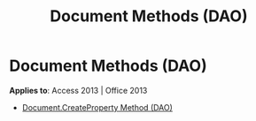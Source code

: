 ﻿---
title: Document Methods (DAO)
TOCTitle: Methods
ms:assetid: ded29f01-7169-4f4d-a409-43a729a1b817
ms:mtpsurl: https://msdn.microsoft.com/library/Dn125813(v=office.15)
ms:contentKeyID: 52074685
ms.date: 09/18/2015
mtps_version: v=office.15
---

# Document Methods (DAO)


**Applies to**: Access 2013 | Office 2013



  - [Document.CreateProperty Method (DAO)](document-createproperty-method-dao.md)

